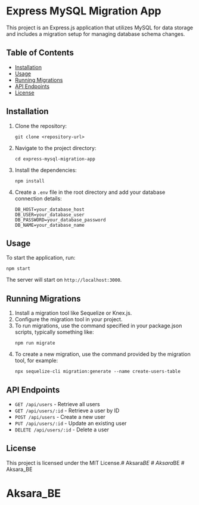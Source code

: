 # Express MySQL Migration App

This project is an Express.js application that utilizes MySQL for data storage and includes a migration setup for managing database schema changes.

## Table of Contents

- [Installation](#installation)
- [Usage](#usage)
- [Running Migrations](#running-migrations)
- [API Endpoints](#api-endpoints)
- [License](#license)

## Installation

1. Clone the repository:
   ```
   git clone <repository-url>
   ```

2. Navigate to the project directory:
   ```
   cd express-mysql-migration-app
   ```

3. Install the dependencies:
   ```
   npm install
   ```

4. Create a `.env` file in the root directory and add your database connection details:
   ```
   DB_HOST=your_database_host
   DB_USER=your_database_user
   DB_PASSWORD=your_database_password
   DB_NAME=your_database_name
   ```

## Usage

To start the application, run:
```
npm start
```

The server will start on `http://localhost:3000`.

## Running Migrations

1. Install a migration tool like Sequelize or Knex.js.
2. Configure the migration tool in your project.
3. To run migrations, use the command specified in your package.json scripts, typically something like:
   ```
   npm run migrate
   ```
4. To create a new migration, use the command provided by the migration tool, for example:
   ```
   npx sequelize-cli migration:generate --name create-users-table
   ```

## API Endpoints

- `GET /api/users` - Retrieve all users
- `GET /api/users/:id` - Retrieve a user by ID
- `POST /api/users` - Create a new user
- `PUT /api/users/:id` - Update an existing user
- `DELETE /api/users/:id` - Delete a user

## License

This project is licensed under the MIT License.#   A k s a r a _ B E  
 #   A k s a r a _ B E  
 # Aksara_BE
# Aksara_BE

